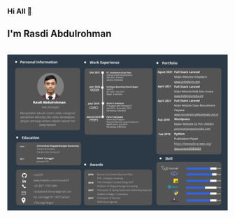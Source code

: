 ### Hi All 👋

## I'm **Rasdi Abdulrohman**
<br>



<img src="images/cv.png" sytle="float:center; margin-right:15px /">
<!-- Here are some ideas to get you started:

- 🔭 I’m currently working on ...
- 🌱 I’m currently learning ...
- 👯 I’m looking to collaborate on ...
- 🤔 I’m looking for help with ...
- 💬 Ask me about ...
- 📫 How to reach me: ...
- 😄 Pronouns: ...
- ⚡ Fun fact: ... -->

[![rasdi28's GitHub | Stats](https://stats.quine.sh/rasdi28/github?theme=dark)](https://quine.sh?utm_source=widgets&utm_campaign=rasdi28)
